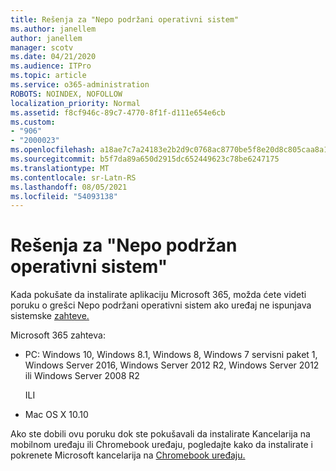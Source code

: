 ```yaml
---
title: Rešenja za "Nepo podržani operativni sistem"
ms.author: janellem
author: janellem
manager: scotv
ms.date: 04/21/2020
ms.audience: ITPro
ms.topic: article
ms.service: o365-administration
ROBOTS: NOINDEX, NOFOLLOW
localization_priority: Normal
ms.assetid: f8cf946c-89c7-4770-8f1f-d111e654e6cb
ms.custom:
- "906"
- "2000023"
ms.openlocfilehash: a18ae7c7a24183e2b2d9c0768ac8770be5f8e20d8c805caa8a18ab4cd1816423
ms.sourcegitcommit: b5f7da89a650d2915dc652449623c78be6247175
ms.translationtype: MT
ms.contentlocale: sr-Latn-RS
ms.lasthandoff: 08/05/2021
ms.locfileid: "54093138"
---
```

# <a name="solutions-for-unsupported-operating-system"></a>Rešenja za "Nepo podržan operativni sistem"

Kada pokušate da instalirate aplikaciju Microsoft 365, možda ćete videti poruku o grešci Nepo podržani operativni sistem ako uređaj ne ispunjava sistemske [zahteve.](https://products.office.com/office-system-requirements) 
  
Microsoft 365 zahteva:
  
- PC: Windows 10, Windows 8.1, Windows 8, Windows 7 servisni paket 1, Windows Server 2016, Windows Server 2012 R2, Windows Server 2012 ili Windows Server 2008 R2

    ILI

- Mac OS X 10.10

Ako ste dobili ovu poruku dok ste pokušavali da instalirate Kancelarija na mobilnom uređaju ili Chromebook uređaju, pogledajte kako da instalirate i pokrenete Microsoft kancelarija na [Chromebook uređaju.](https://support.office.com/article/32f14a23-2c1a-4579-b973-d4b1d78561ad?wt.mc_id=Alchemy_ClientDIA)
  